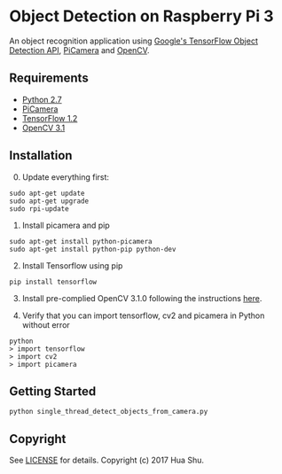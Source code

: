 # Object Detection on Raspberry Pi 3

An object recognition application using [Google's TensorFlow Object Detection API](https://github.com/tensorflow/models/tree/master/object_detection), [PiCamera](http://picamera.readthedocs.io/en/release-1.13/index.html) and [OpenCV](http://opencv.org/).

## Requirements
- [Python 2.7](https://www.python.org/)
- [PiCamera](https://picamera.readthedocs.io/en/release-1.13/)
- [TensorFlow 1.2](https://www.tensorflow.org/)
- [OpenCV 3.1](http://opencv.org/)

## Installation
0) Update everything first:
```
sudo apt-get update
sudo apt-get upgrade
sudo rpi-update
```

1) Install picamera and pip
```
sudo apt-get install python-picamera
sudo apt-get install python-pip python-dev
```

2) Install Tensorflow using pip
```
pip install tensorflow
```
3) Install pre-complied OpenCV 3.1.0 following the instructions [here](https://github.com/jabelone/OpenCV-for-Pi).

4) Verify that you can import tensorflow, cv2 and picamera in Python without error
```
python
> import tensorflow
> import cv2
> import picamera
```
## Getting Started
`python single_thread_detect_objects_from_camera.py`


## Copyright

See [LICENSE](LICENSE) for details.
Copyright (c) 2017 Hua Shu.

